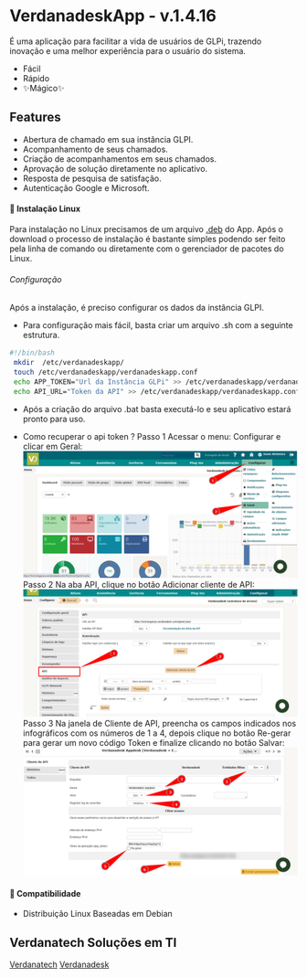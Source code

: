 # VerdanadeskApp - v.1.4.16

É uma aplicação para facilitar a vida de usuários de GLPi, trazendo inovação e uma melhor experiência para o usuário do sistema.

- Fácil
- Rápido
- ✨Mágico✨

## Features

- Abertura de chamado em sua instância GLPI.
- Acompanhamento de seus chamados.
- Criação de acompanhamentos em seus chamados.
- Aprovação de solução diretamente no aplicativo.
- Resposta de pesquisa de satisfação. 
- Autenticação Google e Microsoft.

#### 🔧 Instalação Linux

Para instalação no Linux precisamos de um arquivo [.deb](https://github.com/verdanatech/App-Verdanadesk/releases/download/1.4.16/appdesk-1.4.16.deb) do App.
Após o download o processo de instalação é bastante simples podendo ser feito pela linha de comando ou diretamente com o gerenciador de pacotes do Linux.

###### Configuração
Após a instalação, é preciso configurar os dados da instância GLPI.

- Para configuração mais fácil, basta criar um arquivo .sh com a seguinte estrutura.
```sh
#!/bin/bash 
 mkdir  /etc/verdanadeskapp/
 touch /etc/verdanadeskapp/verdanadeskapp.conf
 echo APP_TOKEN="Url da Instância GLPi" >> /etc/verdanadeskapp/verdanadeskapp.conf
 echo API_URL="Token da API" >> /etc/verdanadeskapp/verdanadeskapp.conf
```
- Após a criação do arquivo .bat basta executá-lo e seu aplicativo estará pronto para uso.


- Como recuperar o api token ?
Passo 1
Acessar o menu: Configurar e clicar em Geral:
![alt text](https://raw.githubusercontent.com/verdanatech/App-Verdanadesk/master/assets/img/passo1.png)
Passo 2
Na aba API, clique no botão Adicionar cliente de API:
![alt text](https://raw.githubusercontent.com/verdanatech/App-Verdanadesk/master/assets/img/passo2.png)
Passo 3
Na janela de Cliente de API, preencha os campos indicados nos infográficos com os números de 1 a 4, depois clique no botão Re-gerar para gerar um novo código Token e finalize clicando no botão Salvar:
![alt text](https://raw.githubusercontent.com/verdanatech/App-Verdanadesk/master/assets/img/passo3.png)

#### 📌  Compatibilidade
- Distribuição Linux Baseadas em Debian

 ## Verdanatech Soluções em TI
[Verdanatech](https://verdanatech.com)
[Verdanadesk](https://verdanadesk.com)